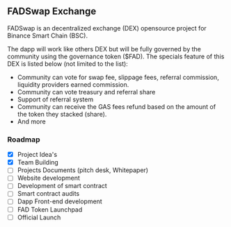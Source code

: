 ## FADSwap Exchange
FADSwap is an decentralized exchange (DEX) opensource project for Binance Smart Chain (BSC).
  
The dapp will work like others DEX but will be fully governed by the community using the governance token ($FAD).
The specials feature of this DEX is listed below (not limited to the list):
- Community can vote for swap fee, slippage fees, referral commission, liquidity providers earned commission.
- Community can vote treasury and referral share
- Support of referral system
- Community can receive the GAS fees refund based on the amount of the token they stacked (share). 
- And more  

### Roadmap
- [x] Project Idea's
- [x] Team Building
- [ ] Projects Documents (pitch desk, Whitepaper)
- [ ] Website development
- [ ] Development of smart contract
- [ ] Smart contract audits
- [ ] Dapp Front-end development
- [ ] FAD Token Launchpad
- [ ] Official Launch 
